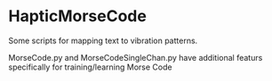 # HapticMorseCode
Some scripts for mapping text to vibration patterns.

MorseCode.py and MorseCodeSingleChan.py have additional featurs specifically for training/learning Morse Code
